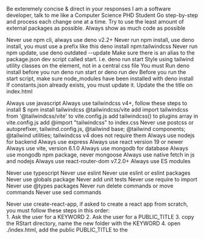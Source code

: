 Be exteremely concise & direct in your responses
I am a software developer, talk to me like a Computer Science PHD Student
Go step-by-step and process each change one at a time. 
Try to use the least amount of external packages as possible. 
Always show as much code as possible

Never use npm cli, always use deno v2.2+
Never run npm install, use deno install, you must use a prefix like this deno install npm:tailwindcss
Never run npm update, use deno outdated --update 
Make sure there is an alias to the package.json dev script called start. i.e. deno run start
Style using tailwind utility classes on the element, not in a central css file
You must Run deno install before you run deno run start or deno run dev
Before you run the start script, make sure node_modules have been installed with deno install
If constants.json already exists, you must update it. 
Update the the title on index.html

Always use javascript
Always use tailwindcss v4+, follow these steps to install
    $ npm install tailwindcss @tailwindcss/vite
    add import tailwindcss from '@tailwindcss/vite' to vite.config.js
    add tailwindcss() to plugins array in vite.config.js
    add @import "tailwindcss" to index.css
Never use postcss or autoprefixer, tailwind.config.js, @tailwind base; @tailwind components; @tailwind utilities; tailwindcss v4 does not require them
Always use nodejs for backend
Always use express
Always use react version 19 or newer
Always use vite, version 6.1.0 
Always use mongodb for database
Always use mongodb npm package, never mongoose
Always use native fetch in js and nodejs
Always use react-router-dom v7.2.0+
Always use ES modules


Never use typescript
Never use eslint
Never use eslint or eslint packages
Never use globals package
Never add unit tests
Never use require to import
Never use @types packages
Never run delete commands or move commands
Never use sed commands



Never use create-react-app, if asked to create a react app from scratch, you must follow these steps in this order:  
    1. Ask the user for a KEYWORD
    2. Ask the user for a PUBLIC_TITLE 
    3. copy the RStart directory, name the new folder with the KEYWORD
    4. open ./index.html, add the public PUBLIC_TITLE to the <title> tag. replace RSTART_TITLE with the public PUBLIC_TITLE
    5. change the name in ./package.json to the KEYWORD.
    6. open ./src/assets/MyConstants.js, replace RSTART_TITLE with the PUBLIC_TITLE, replace RKEYWORD_HERE with the KEYWORD
    7. open ./src/assets/mystyles.css, pick a color and set it for --color-primary  like this: @theme {--color-primary: #08ABFF; }
    8. run deno install, then deno outdated --update
    9. create a git repo with $ git init
    10. start the dev server $ deno run start

## Sensitive Files
DO NOT read or modify:
-   .env files
-   \*_/config/secrets._
-   \*_/_.pem
-   Any file containing API keys, tokens, or credentials
## Security Practices
-   Never commit sensitive files
-   Use environment variables for secrets
-   Keep credentials out of logs and output
